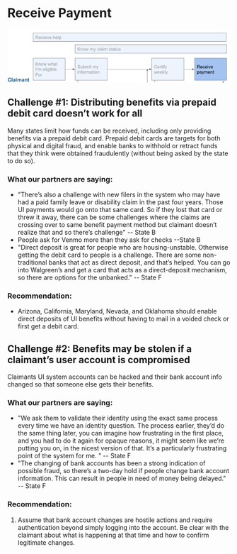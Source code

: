 # Receive Payment

![](../../.gitbook/assets/screen-shot-2021-02-28-at-1.58.19-pm.png)

## Challenge \#1: Distributing benefits via prepaid debit card doesn’t work for all

Many states limit how funds can be received, including only providing benefits via a prepaid debit card. Prepaid debit cards are targets for both physical and digital fraud, and enable banks to withhold or retract funds that they think were obtained fraudulently \(without being asked by the state to do so\).

### What our partners are saying:

* "There’s also a challenge with new filers in the system who may have had a paid family leave or disability claim in the past four years. Those UI payments would go onto that same card. So if they lost that card or threw it away, there can be some challenges where the claims are crossing over to same benefit payment method but claimant doesn’t realize that and so there’s challenge" -- State B 
* People ask for Venmo more than they ask for checks --State B 
* "Direct deposit is great for people who are housing-unstable. Otherwise getting the debit card to people is a challenge. There are some non-traditional banks that act as direct deposit, and that’s helped. You can go into Walgreen’s and get a card that acts as a direct-deposit mechanism, so there are options for the unbanked." -- State F

### Recommendation:

* Arizona, California, Maryland, Nevada, and Oklahoma should enable direct deposits of UI benefits without having to mail in a voided check or first get a debit card.

## Challenge \#2: Benefits may be stolen if a claimant’s user account is compromised

Claimants UI system accounts can be hacked and their bank account info changed so that someone else gets their benefits.

### What our partners are saying:

* "We ask them to validate their identity using the exact same process every time we have an identity question. The process earlier, they’d do the same thing later, you can imagine how frustrating in the first place, and you had to do it again for opaque reasons, it might seem like we’re putting you on, in the nicest version of that. It’s a particularly frustrating point of the system for me. " -- State F 
* "The changing of bank accounts has been a strong indication of possible fraud, so there’s a two-day hold if people change bank account information. This can result in people in need of money being delayed." -- State F

### Recommendation: 

1. Assume that bank account changes are hostile actions and require authentication beyond simply logging into the account. Be clear with the claimant about what is happening at that time and how to confirm legitimate changes.

